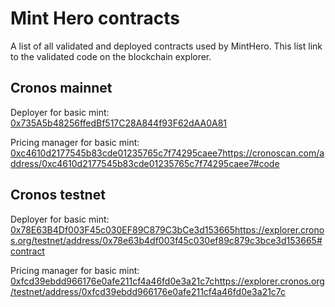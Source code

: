 # Mint Hero contracts
A list of all validated and deployed contracts used by MintHero. This list link to the validated code on the blockchain explorer.


## Cronos mainnet
Deployer for basic mint: [0x735A5b48256ffedBf517C28A844f93F62dAA0A81](https://cronoscan.com/address/0x735A5b48256ffedBf517C28A844f93F62dAA0A81#code)

Pricing manager for basic mint: [0xc4610d2177545b83cde01235765c7f74295caee7](https://cronoscan.com/address/0xc4610d2177545b83cde01235765c7f74295caee7#code)https://cronoscan.com/address/0xc4610d2177545b83cde01235765c7f74295caee7#code

## Cronos testnet
Deployer for basic mint: [0x78E63B4Df003F45c030EF89C879C3bCe3d153665](https://explorer.cronos.org/testnet/address/0x78e63b4df003f45c030ef89c879c3bce3d153665#contract)https://explorer.cronos.org/testnet/address/0x78e63b4df003f45c030ef89c879c3bce3d153665#contract

Pricing manager for basic mint: [0xfcd39ebdd966176e0afe211cf4a46fd0e3a21c7c](https://explorer.cronos.org/testnet/address/0xfcd39ebdd966176e0afe211cf4a46fd0e3a21c7c)https://explorer.cronos.org/testnet/address/0xfcd39ebdd966176e0afe211cf4a46fd0e3a21c7c 

